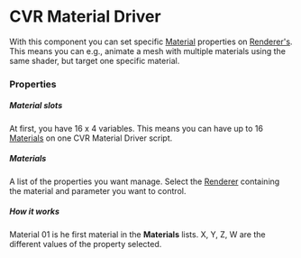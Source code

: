 # CVR Material Driver <div class="whitelisted" data-list="AWP"></div>
With this component you can set specific [Material](https://docs.unity3d.com/ScriptReference/Material.html) properties on [Renderer's](https://docs.unity3d.com/ScriptReference/Renderer.html). 
This means you can e.g., animate a mesh with multiple materials using the same shader, but target one specific material.

### Properties

##### Material slots
At first, you have 16 x 4 variables. This means you can have up to 16 [Materials](https://docs.unity3d.com/ScriptReference/Material.html)
on one CVR Material Driver script.

##### Materials
A list of the properties you want manage. Select the [Renderer](https://docs.unity3d.com/ScriptReference/Renderer.html)
containing the material and parameter you want to control.

##### How it works
Material 01 is he first material in the **Materials** lists.
X, Y, Z, W are the different values of the property selected.